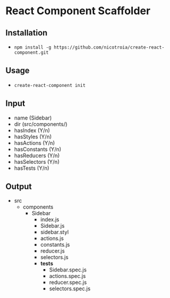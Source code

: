# React Component Scaffolder

## Installation 
  - `npm install -g https://github.com/nicotroia/create-react-component.git`

## Usage
  - `create-react-component init`

## Input
 - name (Sidebar)
 - dir (src/components/)
 - hasIndex (Y/n)
 - hasStyles (Y/n)
 - hasActions (Y/n)
 - hasConstants (Y/n)
 - hasReducers (Y/n)
 - hasSelectors (Y/n)
 - hasTests (Y/n)

## Output
  - src
    - components
      - Sidebar
        - index.js
        - Sidebar.js
        - sidebar.styl
        - actions.js
        - constants.js
        - reducer.js
        - selectors.js
        - __tests__
          - Sidebar.spec.js
          - actions.spec.js
          - reducer.spec.js
          - selectors.spec.js
